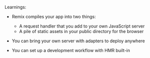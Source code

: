 Learnings:

- Remix compiles your app into two things:

  - A request handler that you add to your own JavaScript server
  - A pile of static assets in your public directory for the browser

- You can bring your own server with adapters to deploy anywhere
- You can set up a development workflow with HMR built-in

